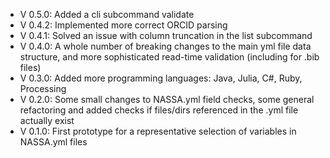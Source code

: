 - V 0.5.0: Added a cli subcommand validate
- V 0.4.2: Implemented more correct ORCID parsing
- V 0.4.1: Solved an issue with column truncation in the list subcommand
- V 0.4.0: A whole number of breaking changes to the main yml file data structure, and more sophisticated read-time validation (including for .bib files)
- V 0.3.0: Added more programming languages: Java, Julia, C#, Ruby, Processing
- V 0.2.0: Some small changes to NASSA.yml field checks, some general refactoring and added checks if files/dirs referenced in the .yml file actually exist
- V 0.1.0: First prototype for a representative selection of variables in NASSA.yml files